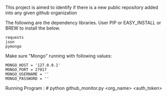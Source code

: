 This project is aimed to identify if there is a new public repository added into any given github organization

The following are the dependency libraries. User PIP or EASY_INSTALL or BREW to install the below.

	requests
	json
	pymongo
	
Make sure "Mongo" running with following values:

	MONGO_HOST = '127.0.0.1'
	MONGO_PORT = 27017
	MONGO_USERNAME = ''
	MONGO_PASSWORD = ''

Running Program : 
	# python github_monitor.py &lt;org_name&gt; &lt;auth_token&gt;